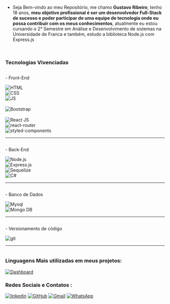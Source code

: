 - Seja Bem-vindo ao meu Repositório, me chamo <strong>Gustavo Ribeiro</strong>, tenho 18 anos, <strong>meu objetivo profissional é ser um desenvolvedor Full-Stack de sucesso e poder participar de uma equipe de tecnologia onde eu possa contribuir com os meus conhecimentos</strong>, atualmente eu estou cursando o 2° Semestre em Análise e Desenvolvimento de sistemas na Universidade de Franca e também, estudo a biblioteca Node.js com Express.js
<br/>

### Tecnologias Vivenciadas

<div style="display: grid;">
<p>- Front-End</p>
<img src="https://img.shields.io/badge/HTML5-E34F26?style=for-the-badge&logo=html5&logoColor=white" alt="HTML">
<img src="https://img.shields.io/badge/CSS3-1572B6?style=for-the-badge&logo=css3&logoColor=white" alt="CSS">
<img src="https://img.shields.io/badge/JavaScript-F7DF1E?style=for-the-badge&logo=javascript&logoColor=black" alt="JS">
 <br/>
<img src="https://img.shields.io/badge/Bootstrap-563D7C?style=for-the-badge&logo=bootstrap&logoColor=white" alt="Bootstrap">
 <br/>
<img src="https://img.shields.io/badge/React-20232A?style=for-the-badge&logo=react&logoColor=61DAFB" alt="React JS">
<img src="https://img.shields.io/badge/React_Router-CA4245?style=for-the-badge&logo=react-router&logoColor=white" alt="react-router">
<img src="https://img.shields.io/badge/styled--components-DB7093?style=for-the-badge&logo=styled-components&logoColor=white" alt="styled-components">
 <hr/>
 <p>- Back-End</p>
<img src="https://img.shields.io/badge/Node.js-339933?style=for-the-badge&logo=nodedotjs&logoColor=white" alt="Node.js"> 
<img src="https://img.shields.io/badge/Express.js-000000?style=for-the-badge&logo=express&logoColor=white" alt="Express.js">
<img src="https://img.shields.io/badge/Sequelize-52B0E7?style=for-the-badge&logo=Sequelize&logoColor=white" alt="Sequelize">
<img src="https://img.shields.io/badge/C%23-239120?style=for-the-badge&logo=c-sharp&logoColor=white" alt="C#">
 <hr/>
 <p>- Banco de Dados</p>
<img src="https://img.shields.io/badge/MySQL-005C84?style=for-the-badge&logo=mysql&logoColor=white" alt="Mysql">
<img src="https://img.shields.io/badge/MongoDB-4EA94B?style=for-the-badge&logo=mongodb&logoColor=white" alt="Mongo DB">
 <hr/>
 <p>- Versionamento de código</p>
<img src="https://img.shields.io/badge/Git-F05032?style=for-the-badge&logo=git&logoColor=white"  alt="git">
<hr/>
 

</div>


### Linguagens Mais utilizadas em meus projetos:
[![Dashboard](https://github-readme-stats.vercel.app/api/top-langs/?username=GustaGitHub)]()



### Redes Sociais e Contatos :
[![linkedin](https://img.shields.io/badge/LinkedIn-0077B5?style=for-the-badge&logo=linkedin&logoColor=white)](https://www.linkedin.com/in/gustavo-ribeiro-a4a485223/) 
[![GitHub](https://img.shields.io/badge/GitHub-100000?style=for-the-badge&logo=github&logoColor=white)](https://github.com/GustaGitHub)
[![Gmail](https://img.shields.io/badge/Gmail-D14836?style=for-the-badge&logo=gmail&logoColor=white)](mailto:gustavo.ribeiro.duarte2003@gmail.com)
[![WhatsApp](https://img.shields.io/badge/WhatsApp-25D366?style=for-the-badge&logo=whatsapp&logoColor=white)](https://wa.me/5513991888089)

